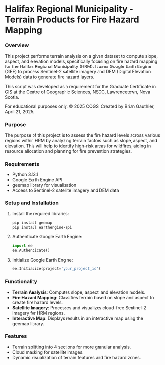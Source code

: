 # Halifax Regional Municipality - Terrain Products for Fire Hazard Mapping

### Overview
This project performs terrain analysis on a given dataset to compute slope, aspect, and elevation models, specifically focusing on fire hazard mapping for the Halifax Regional Municipality (HRM). It uses Google Earth Engine (GEE) to process Sentinel-2 satellite imagery and DEM (Digital Elevation Models) data to generate fire hazard layers.

This script was developed as a requirement for the Graduate Certificate in GIS at the Centre of Geographic Sciences, NSCC, Lawrencetown, Nova Scotia.

For educational purposes only.
© 2025 COGS. Created by Brian Gauthier, April 21, 2025.

### Purpose
The purpose of this project is to assess the fire hazard levels across various regions within HRM by analyzing terrain factors such as slope, aspect, and elevation. This will help to identify high-risk areas for wildfires, aiding in resource allocation and planning for fire prevention strategies.

### Requirements
- Python 3.13.1
- Google Earth Engine API
- geemap library for visualization
- Access to Sentinel-2 satellite imagery and DEM data

### Setup and Installation
1. Install the required libraries:
    ```bash
    pip install geemap
    pip install earthengine-api
    ```

2. Authenticate Google Earth Engine:
    ```python
    import ee
    ee.Authenticate()
    ```

3. Initialize Google Earth Engine:
    ```python
    ee.Initialize(project='your_project_id')
    ```

### Functionality
- **Terrain Analysis**: Computes slope, aspect, and elevation models.
- **Fire Hazard Mapping**: Classifies terrain based on slope and aspect to create fire hazard levels.
- **Satellite Imagery**: Processes and visualizes cloud-free Sentinel-2 imagery for HRM regions.
- **Interactive Map**: Displays results in an interactive map using the geemap library.

### Features
- Terrain splitting into 4 sections for more granular analysis.
- Cloud masking for satellite images.
- Dynamic visualization of terrain features and fire hazard zones.
